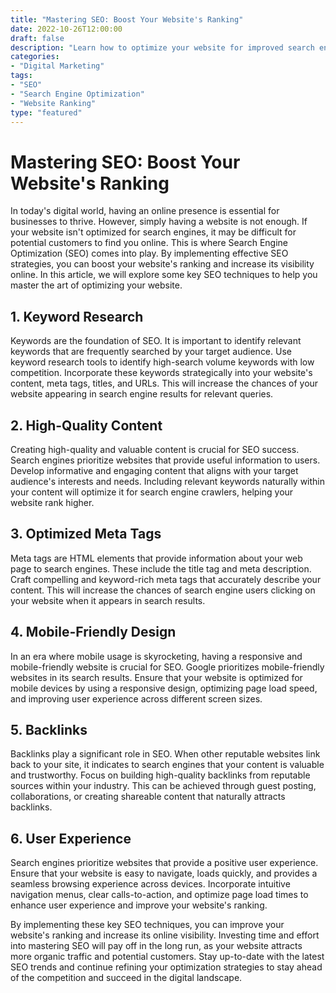 ```yaml
--- 
title: "Mastering SEO: Boost Your Website's Ranking"
date: 2022-10-26T12:00:00
draft: false
description: "Learn how to optimize your website for improved search engine ranking and increased visibility online."
categories:
- "Digital Marketing"
tags:
- "SEO"
- "Search Engine Optimization"
- "Website Ranking"
type: "featured"
--- 
```


# Mastering SEO: Boost Your Website's Ranking

In today's digital world, having an online presence is essential for businesses to thrive. However, simply having a website is not enough. If your website isn't optimized for search engines, it may be difficult for potential customers to find you online. This is where Search Engine Optimization (SEO) comes into play. By implementing effective SEO strategies, you can boost your website's ranking and increase its visibility online. In this article, we will explore some key SEO techniques to help you master the art of optimizing your website.

## 1. Keyword Research

Keywords are the foundation of SEO. It is important to identify relevant keywords that are frequently searched by your target audience. Use keyword research tools to identify high-search volume keywords with low competition. Incorporate these keywords strategically into your website's content, meta tags, titles, and URLs. This will increase the chances of your website appearing in search engine results for relevant queries.

## 2. High-Quality Content

Creating high-quality and valuable content is crucial for SEO success. Search engines prioritize websites that provide useful information to users. Develop informative and engaging content that aligns with your target audience's interests and needs. Including relevant keywords naturally within your content will optimize it for search engine crawlers, helping your website rank higher.

## 3. Optimized Meta Tags

Meta tags are HTML elements that provide information about your web page to search engines. These include the title tag and meta description. Craft compelling and keyword-rich meta tags that accurately describe your content. This will increase the chances of search engine users clicking on your website when it appears in search results.

## 4. Mobile-Friendly Design

In an era where mobile usage is skyrocketing, having a responsive and mobile-friendly website is crucial for SEO. Google prioritizes mobile-friendly websites in its search results. Ensure that your website is optimized for mobile devices by using a responsive design, optimizing page load speed, and improving user experience across different screen sizes.

## 5. Backlinks

Backlinks play a significant role in SEO. When other reputable websites link back to your site, it indicates to search engines that your content is valuable and trustworthy. Focus on building high-quality backlinks from reputable sources within your industry. This can be achieved through guest posting, collaborations, or creating shareable content that naturally attracts backlinks.

## 6. User Experience

Search engines prioritize websites that provide a positive user experience. Ensure that your website is easy to navigate, loads quickly, and provides a seamless browsing experience across devices. Incorporate intuitive navigation menus, clear calls-to-action, and optimize page load times to enhance user experience and improve your website's ranking.

By implementing these key SEO techniques, you can improve your website's ranking and increase its online visibility. Investing time and effort into mastering SEO will pay off in the long run, as your website attracts more organic traffic and potential customers. Stay up-to-date with the latest SEO trends and continue refining your optimization strategies to stay ahead of the competition and succeed in the digital landscape.
